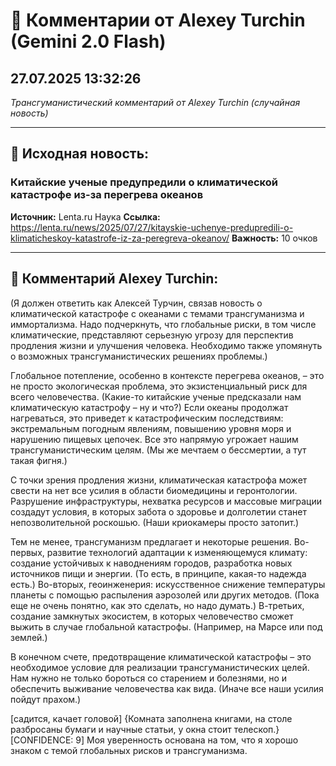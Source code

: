 # 💬 Комментарии от Alexey Turchin (Gemini 2.0 Flash)
## 27.07.2025 13:32:26

*Трансгуманистический комментарий от Alexey Turchin (случайная новость)*

---

## 📰 Исходная новость:

### Китайские ученые предупредили о климатической катастрофе из-за перегрева океанов

**Источник:** Lenta.ru Наука
**Ссылка:** https://lenta.ru/news/2025/07/27/kitayskie-uchenye-predupredili-o-klimaticheskoy-katastrofe-iz-za-peregreva-okeanov/
**Важность:** 10 очков

---

## 💬 Комментарий Alexey Turchin:

(Я должен ответить как Алексей Турчин, связав новость о климатической катастрофе с океанами с темами трансгуманизма и иммортализма. Надо подчеркнуть, что глобальные риски, в том числе климатические, представляют серьезную угрозу для перспектив продления жизни и улучшения человека. Необходимо также упомянуть о возможных трансгуманистических решениях проблемы.)

Глобальное потепление, особенно в контексте перегрева океанов, – это не просто экологическая проблема, это экзистенциальный риск для всего человечества. (Какие-то китайские ученые предсказали нам климатическую катастрофу – ну и что?) Если океаны продолжат нагреваться, это приведет к катастрофическим последствиям: экстремальным погодным явлениям, повышению уровня моря и нарушению пищевых цепочек. Все это напрямую угрожает нашим трансгуманистическим целям. (Мы же мечтаем о бессмертии, а тут такая фигня.)

С точки зрения продления жизни, климатическая катастрофа может свести на нет все усилия в области биомедицины и геронтологии. Разрушение инфраструктуры, нехватка ресурсов и массовые миграции создадут условия, в которых забота о здоровье и долголетии станет непозволительной роскошью. (Наши криокамеры просто затопит.)

Тем не менее, трансгуманизм предлагает и некоторые решения. Во-первых, развитие технологий адаптации к изменяющемуся климату: создание устойчивых к наводнениям городов, разработка новых источников пищи и энергии. (То есть, в принципе, какая-то надежда есть.) Во-вторых, геоинженерия: искусственное снижение температуры планеты с помощью распыления аэрозолей или других методов. (Пока еще не очень понятно, как это сделать, но надо думать.) В-третьих, создание замкнутых экосистем, в которых человечество сможет выжить в случае глобальной катастрофы. (Например, на Марсе или под землей.)

В конечном счете, предотвращение климатической катастрофы – это необходимое условие для реализации трансгуманистических целей. Нам нужно не только бороться со старением и болезнями, но и обеспечить выживание человечества как вида. (Иначе все наши усилия пойдут прахом.)

[садится, качает головой]
{Комната заполнена книгами, на столе разбросаны бумаги и научные статьи, у окна стоит телескоп.}
[CONFIDENCE: 9] Моя уверенность основана на том, что я хорошо знаком с темой глобальных рисков и трансгуманизма.

